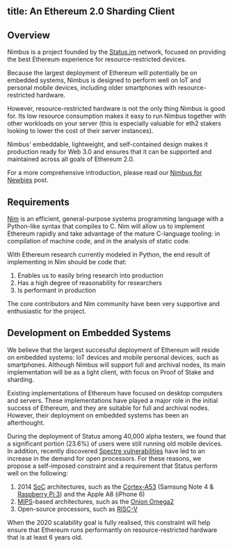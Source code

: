 title: An Ethereum 2.0 Sharding Client
---

## Overview

Nimbus is a project founded by the [Status.im](https://status.im/) network, focused on providing the best Ethereum experience for resource-restricted devices.

Because the largest deployment of Ethereum will potentially be on embedded systems, Nimbus is designed to perform well on IoT and personal mobile devices, including older smartphones with resource-restricted hardware.

However, resource-restricted hardware is not the only thing Nimbus is good for. Its low resource consumption makes it easy to run Nimbus together with other workloads on your server (this is especially valuable for eth2 stakers looking to lower the cost of their server instances).

Nimbus' embeddable, lightweight, and self-contained design makes it production ready for Web 3.0 and ensures that it can be supported and maintained across all goals of Ethereum 2.0.

For a more comprehensive introduction, please read our [Nimbus for Newbies](https://our.status.im/nimbus-for-newbies/) post.


## Requirements

[Nim](https://nim-lang.org/) is an efficient, general-purpose systems programming language with a Python-like syntax that compiles to C. Nim will allow us to implement Ethereum rapidly and take advantage of the mature C-language tooling: in compilation of machine code, and in the analysis of static code.

With Ethereum research currently modeled in Python, the end result of implementing in Nim should be code that:

1.  Enables us to easily bring research into production
1.  Has a high degree of reasonability for researchers
1.  Is performant in production

The core contributors and Nim community have been very supportive and enthusiastic for the project.


## Development on Embedded Systems

We believe that the largest successful deployment of Ethereum will reside on embedded systems: IoT devices and mobile personal devices, such as smartphones. Although Nimbus will support full and archival nodes, its main implementation will be as a light client, with focus on Proof of Stake and sharding. 

Existing implementations of Ethereum have focused on desktop computers and servers. These implementations have played a major role in the initial success of Ethereum, and they are suitable for full and archival nodes. However, their deployment on embedded systems has been an afterthought. 

During the deployment of Status among 40,000 alpha testers, we found that a significant portion (23.6%) of users were still running old mobile devices. In addition, recently discovered [Spectre vulnerabilities](https://en.wikipedia.org/wiki/Spectre_(security_vulnerability)) have led to an increase in the demand for open processors. For these reasons, we propose a self-imposed constraint and a requirement that Status perform well on the following:


1.  2014 [SoC](https://en.wikipedia.org/wiki/System_on_a_chip) architectures, such as the [Cortex-A53](https://developer.arm.com/products/processors/cortex-a/cortex-a53) (Samsung Note 4 & [Raspberry Pi 3](https://www.raspberrypi.org/products/raspberry-pi-3-model-b/)) and the Apple A8 (iPhone 6)
1.  [MIPS](https://en.wikipedia.org/wiki/MIPS_architecture)-based architectures, such as the [Onion Omega2](https://onion.io/omega2/)
1.  Open-source processors, such as [RISC-V](https://riscv.org)

When the 2020 scalability goal is fully realised, this constraint will help ensure that Ethereum runs performantly on resource-restricted hardware that is at least 6 years old.
